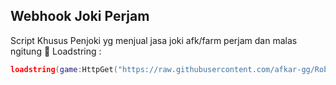 ## Webhook Joki Perjam
Script Khusus Penjoki yg menjual jasa joki afk/farm perjam dan malas ngitung 🗿
Loadstring :
```lua
loadstring(game:HttpGet("https://raw.githubusercontent.com/afkar-gg/Roblox-Scripts/refs/heads/main/Webhook-Joki-Perjam/Webhook.lua"))();
```
